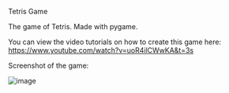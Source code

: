 Tetris Game

The game of Tetris. Made with pygame.

You can view the video tutorials on how to create this game here: https://www.youtube.com/watch?v=uoR4ilCWwKA&t=3s

Screenshot of the game:

![image](https://user-images.githubusercontent.com/82995411/120892198-f5e94e80-c5c1-11eb-87e8-d430475abc56.png)

